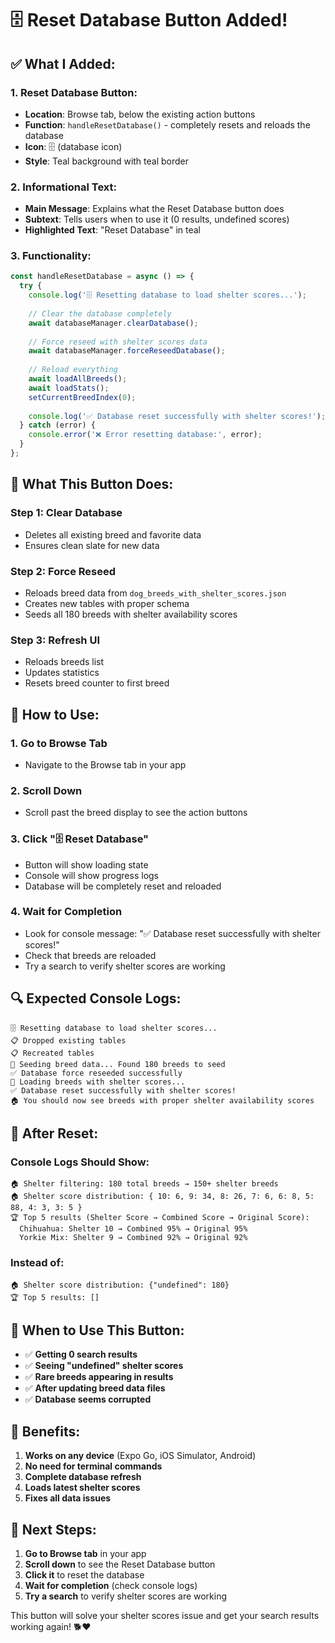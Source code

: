 # 🗄️ **Reset Database Button Added!**

## ✅ **What I Added:**

### **1. Reset Database Button:**
- **Location**: Browse tab, below the existing action buttons
- **Function**: `handleResetDatabase()` - completely resets and reloads the database
- **Icon**: 🗄️ (database icon)
- **Style**: Teal background with teal border

### **2. Informational Text:**
- **Main Message**: Explains what the Reset Database button does
- **Subtext**: Tells users when to use it (0 results, undefined scores)
- **Highlighted Text**: "Reset Database" in teal

### **3. Functionality:**
```typescript
const handleResetDatabase = async () => {
  try {
    console.log('🗄️ Resetting database to load shelter scores...');
    
    // Clear the database completely
    await databaseManager.clearDatabase();
    
    // Force reseed with shelter scores data
    await databaseManager.forceReseedDatabase();
    
    // Reload everything
    await loadAllBreeds();
    await loadStats();
    setCurrentBreedIndex(0);
    
    console.log('✅ Database reset successfully with shelter scores!');
  } catch (error) {
    console.error('❌ Error resetting database:', error);
  }
};
```

## 🎯 **What This Button Does:**

### **Step 1: Clear Database**
- Deletes all existing breed and favorite data
- Ensures clean slate for new data

### **Step 2: Force Reseed**
- Reloads breed data from `dog_breeds_with_shelter_scores.json`
- Creates new tables with proper schema
- Seeds all 180 breeds with shelter availability scores

### **Step 3: Refresh UI**
- Reloads breeds list
- Updates statistics
- Resets breed counter to first breed

## 🚀 **How to Use:**

### **1. Go to Browse Tab**
- Navigate to the Browse tab in your app

### **2. Scroll Down**
- Scroll past the breed display to see the action buttons

### **3. Click "🗄️ Reset Database"**
- Button will show loading state
- Console will show progress logs
- Database will be completely reset and reloaded

### **4. Wait for Completion**
- Look for console message: "✅ Database reset successfully with shelter scores!"
- Check that breeds are reloaded
- Try a search to verify shelter scores are working

## 🔍 **Expected Console Logs:**

```
🗄️ Resetting database to load shelter scores...
📋 Dropped existing tables
📋 Recreated tables
🌱 Seeding breed data... Found 180 breeds to seed
✅ Database force reseeded successfully
🔄 Loading breeds with shelter scores...
✅ Database reset successfully with shelter scores!
🏠 You should now see breeds with proper shelter availability scores
```

## 🎉 **After Reset:**

### **Console Logs Should Show:**
```
🏠 Shelter filtering: 180 total breeds → 150+ shelter breeds
🏠 Shelter score distribution: { 10: 6, 9: 34, 8: 26, 7: 6, 6: 8, 5: 88, 4: 3, 3: 5 }
🏆 Top 5 results (Shelter Score → Combined Score → Original Score):
  Chihuahua: Shelter 10 → Combined 95% → Original 95%
  Yorkie Mix: Shelter 9 → Combined 92% → Original 92%
```

### **Instead of:**
```
🏠 Shelter score distribution: {"undefined": 180}
🏆 Top 5 results: []
```

## 🚨 **When to Use This Button:**

- ✅ **Getting 0 search results**
- ✅ **Seeing "undefined" shelter scores**
- ✅ **Rare breeds appearing in results**
- ✅ **After updating breed data files**
- ✅ **Database seems corrupted**

## 🎯 **Benefits:**

1. **Works on any device** (Expo Go, iOS Simulator, Android)
2. **No need for terminal commands**
3. **Complete database refresh**
4. **Loads latest shelter scores**
5. **Fixes all data issues**

## 🔄 **Next Steps:**

1. **Go to Browse tab** in your app
2. **Scroll down** to see the Reset Database button
3. **Click it** to reset the database
4. **Wait for completion** (check console logs)
5. **Try a search** to verify shelter scores are working

This button will solve your shelter scores issue and get your search results working again! 🐕❤️
